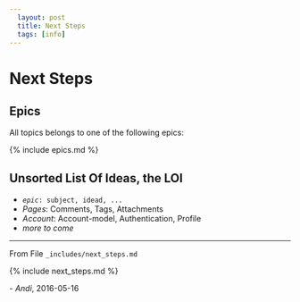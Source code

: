 ```yaml
---
  layout: post
  title: Next Steps
  tags: [info]
---
```


# Next Steps

## Epics

All topics belongs to one of the following epics:

{% include epics.md %}

## Unsorted List Of Ideas, the LOI

  - <code>_epic_: subject, idead, ...</code>
  - _Pages_: Comments, Tags, Attachments
  - _Account_: Account-model, Authentication, Profile
  - _more to come_

----

From File `_includes/next_steps.md`

{% include next_steps.md %}

\- *Andi*, 2016-05-16

